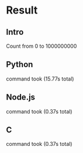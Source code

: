 # Result

## Intro

Count from 0 to 1000000000

## Python

command took (15.77s total)

## Node.js

command took (0.37s total)

## C

command took (0.37s total)
